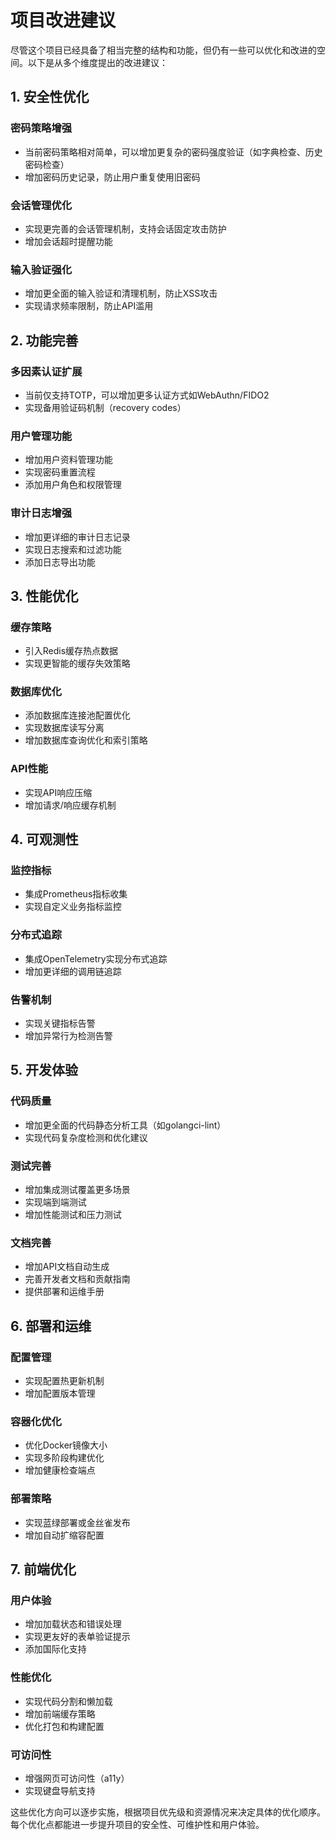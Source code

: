 # 项目改进建议

尽管这个项目已经具备了相当完整的结构和功能，但仍有一些可以优化和改进的空间。以下是从多个维度提出的改进建议：

## 1. 安全性优化

### 密码策略增强
- 当前密码策略相对简单，可以增加更复杂的密码强度验证（如字典检查、历史密码检查）
- 增加密码历史记录，防止用户重复使用旧密码

### 会话管理优化
- 实现更完善的会话管理机制，支持会话固定攻击防护
- 增加会话超时提醒功能

### 输入验证强化
- 增加更全面的输入验证和清理机制，防止XSS攻击
- 实现请求频率限制，防止API滥用

## 2. 功能完善

### 多因素认证扩展
- 当前仅支持TOTP，可以增加更多认证方式如WebAuthn/FIDO2
- 实现备用验证码机制（recovery codes）

### 用户管理功能
- 增加用户资料管理功能
- 实现密码重置流程
- 添加用户角色和权限管理

### 审计日志增强
- 增加更详细的审计日志记录
- 实现日志搜索和过滤功能
- 添加日志导出功能

## 3. 性能优化

### 缓存策略
- 引入Redis缓存热点数据
- 实现更智能的缓存失效策略

### 数据库优化
- 添加数据库连接池配置优化
- 实现数据库读写分离
- 增加数据库查询优化和索引策略

### API性能
- 实现API响应压缩
- 增加请求/响应缓存机制

## 4. 可观测性

### 监控指标
- 集成Prometheus指标收集
- 实现自定义业务指标监控

### 分布式追踪
- 集成OpenTelemetry实现分布式追踪
- 增加更详细的调用链追踪

### 告警机制
- 实现关键指标告警
- 增加异常行为检测告警

## 5. 开发体验

### 代码质量
- 增加更全面的代码静态分析工具（如golangci-lint）
- 实现代码复杂度检测和优化建议

### 测试完善
- 增加集成测试覆盖更多场景
- 实现端到端测试
- 增加性能测试和压力测试

### 文档完善
- 增加API文档自动生成
- 完善开发者文档和贡献指南
- 提供部署和运维手册

## 6. 部署和运维

### 配置管理
- 实现配置热更新机制
- 增加配置版本管理

### 容器化优化
- 优化Docker镜像大小
- 实现多阶段构建优化
- 增加健康检查端点

### 部署策略
- 实现蓝绿部署或金丝雀发布
- 增加自动扩缩容配置

## 7. 前端优化

### 用户体验
- 增加加载状态和错误处理
- 实现更友好的表单验证提示
- 添加国际化支持

### 性能优化
- 实现代码分割和懒加载
- 增加前端缓存策略
- 优化打包和构建配置

### 可访问性
- 增强网页可访问性（a11y）
- 实现键盘导航支持

这些优化方向可以逐步实施，根据项目优先级和资源情况来决定具体的优化顺序。每个优化点都能进一步提升项目的安全性、可维护性和用户体验。
